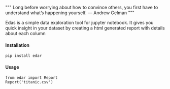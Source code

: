 """ Long before worrying about how to convince others, you first have to understand what’s happening yourself. — Andrew Gelman """

Edas is a simple data exploration tool for jupyter notebook.
It gives you quick insight in your dataset by creating a html generated report with details about each column

#### Installation 
``` 
pip install edar
```

#### Usage
```
from edar import Report
Report('titanic.csv')
```

